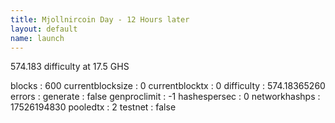 ```yaml
---
title: Mjollnircoin Day - 12 Hours later
layout: default
name: launch
---
```


574.183 difficulty at 17.5 GHS

blocks : 600
currentblocksize : 0
currentblocktx : 0
difficulty : 574.18365260
errors : 
generate : false
genproclimit : -1
hashespersec : 0
networkhashps : 17526194830
pooledtx : 2
testnet : false



